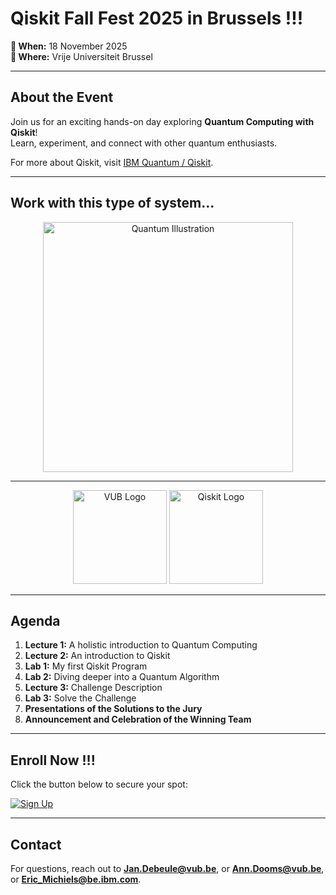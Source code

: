 # Qiskit Fall Fest 2025 in Brussels !!!

**📅 When:** 18 November 2025  
**📍 Where:** Vrije Universiteit Brussel  

---

## About the Event
Join us for an exciting hands-on day exploring **Quantum Computing with Qiskit**!  
Learn, experiment, and connect with other quantum enthusiasts.  

For more about Qiskit, visit [IBM Quantum / Qiskit](https://www.ibm.com/quantum/qiskit).  

---

## Work with this type of system...
<p align="center">
  <img src="https://www.bing.com/th/id/OIP.B1EeifKec04jGCwuwOjE6wHaE7?w=277&h=211&c=8&rs=1&qlt=90&o=6&dpr=2.5&pid=3.1&rm=2&ucfimg=1" alt="Quantum Illustration" width="400">
</p>

---

<p align="center">
  <img src="https://tse2.mm.bing.net/th/id/OIP.WqAnIe6VwqKWxfbYtcrWrwHaHa?r=0&cb=ucfimg2ucfimg=1&rs=1&pid=ImgDetMain&o=7&rm=3" alt="VUB Logo" width="150">
  <img src="https://logowik.com/content/uploads/images/qiskit9093.logowik.com.webp" alt="Qiskit Logo" width="150">
</p>

---

## Agenda
1. **Lecture 1:** A holistic introduction to Quantum Computing  
2. **Lecture 2:** An introduction to Qiskit  
3. **Lab 1:** My first Qiskit Program  
4. **Lab 2:** Diving deeper into a Quantum Algorithm  
5. **Lecture 3:** Challenge Description  
6. **Lab 3:** Solve the Challenge  
7. **Presentations of the Solutions to the Jury**  
8. **Announcement and Celebration of the Winning Team**  

---


## Enroll Now !!!
Click the button below to secure your spot:  

[![Sign Up](https://img.shields.io/badge/Sign%20Up-Register-blue?style=for-the-badge)](https://forms.gle/kPu6hyZazyE7xQqS6)

---

## Contact
For questions, reach out to **Jan.Debeule@vub.be**, or **Ann.Dooms@vub.be**, or **Eric_Michiels@be.ibm.com**.

